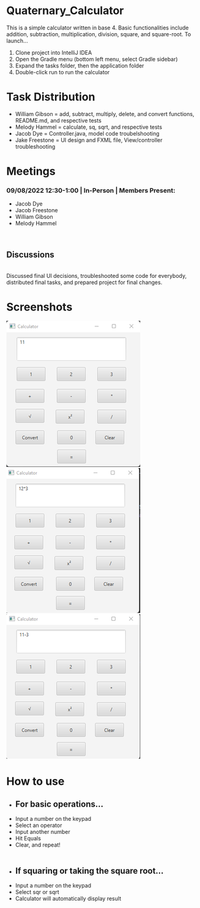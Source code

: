 <h1>Quaternary_Calculator</h1>

This is a simple calculator written in base 4. Basic functionalities include addition, subtraction, multiplication, division, square, and square-root.
To launch...
<ol>
  <li>Clone project into IntelliJ IDEA </li>
  <li>Open the Gradle menu (bottom left menu, select Gradle sidebar)</li>
  <li>Expand the tasks folder, then the application folder</li>
  <li>Double-click run to run the calculator</li>
</ol>

<h1>Task Distribution</h1>
<ul>
  <li>William Gibson = add, subtract, multiply, delete, and convert functions, README.md, and respective tests</li> 
  <li>Melody Hammel = calculate, sq, sqrt, and respective tests</li>
  <li>Jacob Dye = Controller.java, model code troubelshooting</li>
  <li>Jake Freestone = UI design and FXML file, View/controller troubleshooting</li>
</ul>

<h1>Meetings</h1>
<h3>09/08/2022 12:30-1:00 | In-Person | Members Present:</h3>
<ul>
  <li>Jacob Dye</li>
  <li>Jacob Freestone</li>
  <li>William Gibson</li>
  <li>Melody Hammel</li>
</ul>
<br>
<h2>Discussions</h2>
<br>
Discussed final UI decisions, troubleshooted some code for everybody, distributed final tasks, and prepared project for final changes. 

<h1>Screenshots</h1>

![operator 1](https://github.com/wjgibson/Quaternary_Calculator/blob/master/Calculator%20Screenshots/calc_screenshot_1.png?raw=true)<br>
![operator 2](https://github.com/wjgibson/Quaternary_Calculator/blob/master/Calculator%20Screenshots/calc_screenshot_2.png?raw=true)<br>
![other operation](https://github.com/wjgibson/Quaternary_Calculator/blob/master/Calculator%20Screenshots/calc_screenshot_3.png?raw=true)<br>

<h1>How to use</h1>
<ul>
  <li><h2>For basic operations...</h2></li>
  <li>Input a number on the keypad</li>
  <li>Select an operator</li>
  <li>Input another number</li>
  <li>Hit Equals</li>
  <li>Clear, and repeat!</li><br>
  <li><h2>If squaring or taking the square root...</h2></li>
  <li>Input a number on the keypad</li>
  <li>Select sqr or sqrt</li>
  <li>Calculator will automatically display result</li>
</ul>

